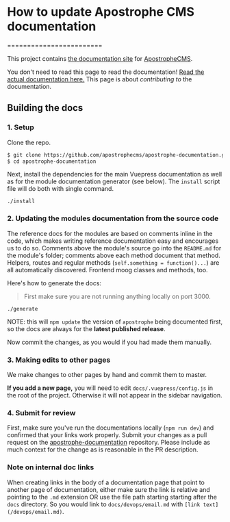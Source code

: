 # How to update Apostrophe CMS documentation
========================

This project contains [the documentation site](https://docs.apostrophecms.org)
for [ApostropheCMS](https://apostrophecms.com).

You don't need to read this page to read the documentation! [Read the
actual documentation here.](https://docs.apostrophecms.org) This page
is about *contributing to* the documentation.

## Building the docs

### 1. Setup

Clone the repo.

```sh
$ git clone https://github.com/apostrophecms/apostrophe-documentation.git
$ cd apostrophe-documentation
```

Next, install the dependencies for the main Vuepress documentation as well as
for the module documentation generator (see below). The `install` script file
will do both with single command.

```
./install
```

### 2. Updating the modules documentation from the source code

The reference docs for the modules are based on comments inline in the code,
which makes writing reference documentation easy and encourages us to do so.
Comments above the module's source go into the `README.md` for the module's
folder; comments above each method document that method. Helpers, routes and
regular methods (`self.something = function()...`) are all automatically
discovered. Frontend moog classes and methods, too.

Here's how to generate the docs:

> First make sure you are not running anything locally on port 3000.

```
./generate
```

NOTE: this will `npm update` the version of `apostrophe` being documented first, so the docs are always for the **latest published release**.

Now commit the changes, as you would if you had made them manually.

### 3. Making edits to other pages

We make changes to other pages by hand and commit them to master.

**If you add a new page,** you will need to edit `docs/.vuepress/config.js` in the root of the project. Otherwise it will not appear in the sidebar navigation.

### 4. Submit for review

First, make sure you've run the documentations locally (`npm run dev`) and
confirmed that your links work properly. Submit your changes as a pull request
on the [apostrophe-documentation](https://github.com/apostrophecms/apostrophe-documentation/)
repository. Please include as much context for the change as is reasonable in
the PR description.

### Note on internal doc links

When creating links in the body of a documentation page that point to another
page of documentation, either make sure the link is relative and pointing to the
`.md` extension OR use the file path starting starting after the `docs`
directory. So you would link to `docs/devops/email.md` with
`[link text](/devops/email.md)`.

